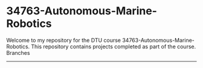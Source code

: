# 34763-Autonomous-Marine-Robotics

Welcome to my repository for the DTU course 34763-Autonomous-Marine-Robotics. This repository contains projects completed as part of the course.
Branches

---
